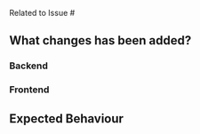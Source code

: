 Related to Issue #

## What changes has been added?

### Backend

### Frontend

## Expected Behaviour
